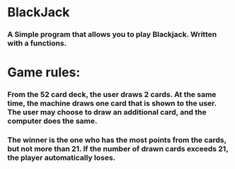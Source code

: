 # BlackJack
### A Simple program that allows you to play Blackjack. Written with a functions.
# Game rules:
### From the 52 card deck, the user draws 2 cards. At the same time, the machine draws one card that is shown to the user. The user may choose to draw an additional card, and the computer does the same.
### The winner is the one who has the most points from the cards, but not more than 21. If the number of drawn cards exceeds 21, the player automatically loses.
